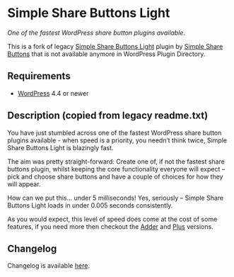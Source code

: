 # Simple Share Buttons Light

_One of the fastest WordPress share button plugins available._

This is a fork of legacy [Simple Share Buttons Light](https://github.com/wp-plugins/simple-share-buttons-light) plugin by [Simple Share Buttons](https://simplesharebuttons.com/) that is not available anymore in WordPress Plugin Directory.

## Requirements
* [WordPress](https://wordpress.org/) 4.4 or newer

## Description (copied from legacy readme.txt)

You have just stumbled across one of the fastest WordPress share button plugins available - when speed is a priority, you needn’t think twice, Simple Share Buttons Light is blazingly fast.

The aim was pretty straight-forward: Create one of, if not the fastest share buttons plugin, whilst keeping the core functionality everyone will expect – pick and choose share buttons and have a couple of choices for how they will appear.

How can we put this… under 5 milliseconds! Yes, seriously – Simple Share Buttons Light loads in under 0.005 seconds consistently.

As you would expect, this level of speed does come at the cost of some features, if you need more then checkout the [Adder](https://wordpress.org/plugins/simple-share-buttons-adder/) and [Plus](https://simplesharebuttons.com/plus/) versions.

## Changelog

Changelog is available [here](CHANGELOG.md).
